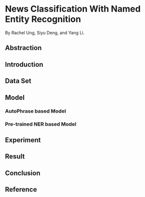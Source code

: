 # News Classification With Named Entity Recognition 
By Rachel Ung, Siyu Deng, and Yang Li.

## Abstraction 

## Introduction 

## Data Set

## Model

### AutoPhrase based Model

### Pre-trained NER based Model

## Experiment

## Result

## Conclusion

## Reference

